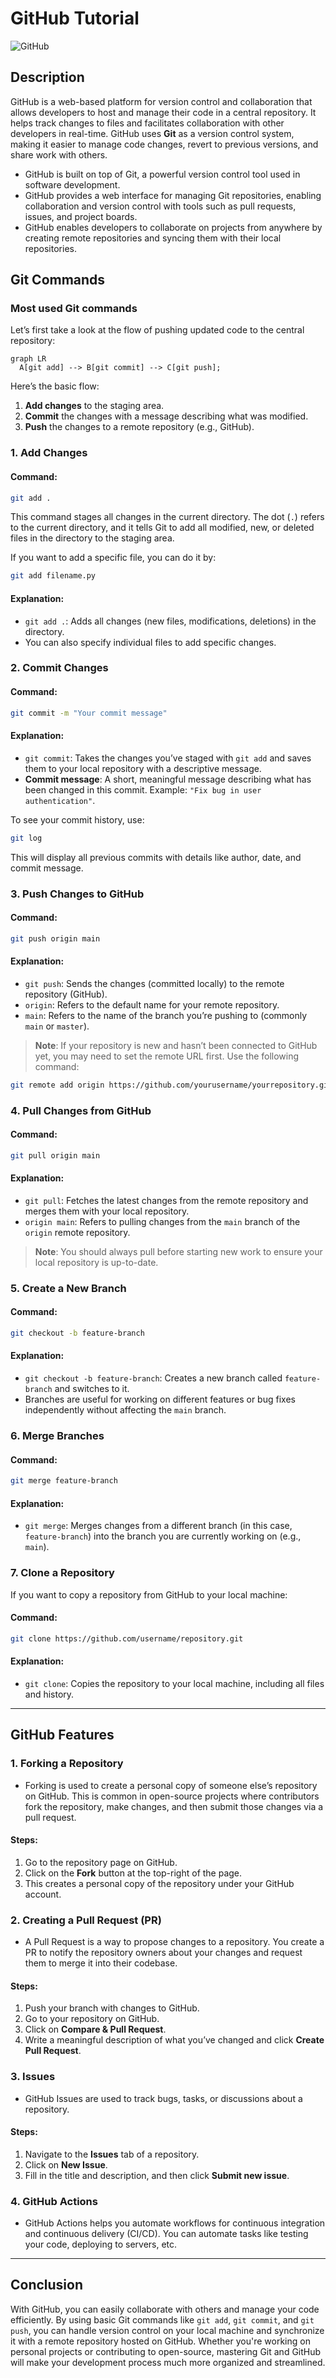
# **GitHub Tutorial**

![GitHub](list_images/github.jpeg)

## Description
GitHub is a web-based platform for version control and collaboration that allows developers to host and manage their code in a central repository. It helps track changes to files and facilitates collaboration with other developers in real-time. GitHub uses **Git** as a version control system, making it easier to manage code changes, revert to previous versions, and share work with others.

- GitHub is built on top of Git, a powerful version control tool used in software development.
- GitHub provides a web interface for managing Git repositories, enabling collaboration and version control with tools such as pull requests, issues, and project boards.
- GitHub enables developers to collaborate on projects from anywhere by creating remote repositories and syncing them with their local repositories.

## Git Commands

### **Most used Git commands**

Let’s first take a look at the flow of pushing updated code to the central repository:

```mermaid
graph LR
  A[git add] --> B[git commit] --> C[git push];
```

Here’s the basic flow:
1. **Add changes** to the staging area.
2. **Commit** the changes with a message describing what was modified.
3. **Push** the changes to a remote repository (e.g., GitHub).

### 1. Add Changes

#### Command:
```bash
git add .
```
This command stages all changes in the current directory. The dot (`.`) refers to the current directory, and it tells Git to add all modified, new, or deleted files in the directory to the staging area.

If you want to add a specific file, you can do it by:
```bash
git add filename.py
```

#### Explanation:
- `git add .`: Adds all changes (new files, modifications, deletions) in the directory.
- You can also specify individual files to add specific changes.

### 2. Commit Changes

#### Command:
```bash
git commit -m "Your commit message"
```

#### Explanation:
- `git commit`: Takes the changes you’ve staged with `git add` and saves them to your local repository with a descriptive message.
- **Commit message**: A short, meaningful message describing what has been changed in this commit. Example: `"Fix bug in user authentication"`.

To see your commit history, use:
```bash
git log
```

This will display all previous commits with details like author, date, and commit message.

### 3. Push Changes to GitHub

#### Command:
```bash
git push origin main
```

#### Explanation:
- `git push`: Sends the changes (committed locally) to the remote repository (GitHub).
- `origin`: Refers to the default name for your remote repository.
- `main`: Refers to the name of the branch you’re pushing to (commonly `main` or `master`).

> **Note**: If your repository is new and hasn’t been connected to GitHub yet, you may need to set the remote URL first. Use the following command:
```bash
git remote add origin https://github.com/yourusername/yourrepository.git
```

### 4. Pull Changes from GitHub

#### Command:
```bash
git pull origin main
```

#### Explanation:
- `git pull`: Fetches the latest changes from the remote repository and merges them with your local repository.
- `origin main`: Refers to pulling changes from the `main` branch of the `origin` remote repository.

> **Note**: You should always pull before starting new work to ensure your local repository is up-to-date.

### 5. Create a New Branch

#### Command:
```bash
git checkout -b feature-branch
```

#### Explanation:
- `git checkout -b feature-branch`: Creates a new branch called `feature-branch` and switches to it.
- Branches are useful for working on different features or bug fixes independently without affecting the `main` branch.

### 6. Merge Branches

#### Command:
```bash
git merge feature-branch
```

#### Explanation:
- `git merge`: Merges changes from a different branch (in this case, `feature-branch`) into the branch you are currently working on (e.g., `main`).

### 7. Clone a Repository

If you want to copy a repository from GitHub to your local machine:

#### Command:
```bash
git clone https://github.com/username/repository.git
```

#### Explanation:
- `git clone`: Copies the repository to your local machine, including all files and history.

---

## GitHub Features

### 1. **Forking a Repository**
- Forking is used to create a personal copy of someone else’s repository on GitHub. This is common in open-source projects where contributors fork the repository, make changes, and then submit those changes via a pull request.

#### Steps:
1. Go to the repository page on GitHub.
2. Click on the **Fork** button at the top-right of the page.
3. This creates a personal copy of the repository under your GitHub account.

### 2. **Creating a Pull Request (PR)**
- A Pull Request is a way to propose changes to a repository. You create a PR to notify the repository owners about your changes and request them to merge it into their codebase.

#### Steps:
1. Push your branch with changes to GitHub.
2. Go to your repository on GitHub.
3. Click on **Compare & Pull Request**.
4. Write a meaningful description of what you’ve changed and click **Create Pull Request**.

### 3. **Issues**
- GitHub Issues are used to track bugs, tasks, or discussions about a repository.

#### Steps:
1. Navigate to the **Issues** tab of a repository.
2. Click on **New Issue**.
3. Fill in the title and description, and then click **Submit new issue**.

### 4. **GitHub Actions**
- GitHub Actions helps you automate workflows for continuous integration and continuous delivery (CI/CD). You can automate tasks like testing your code, deploying to servers, etc.

---

## Conclusion

With GitHub, you can easily collaborate with others and manage your code efficiently. By using basic Git commands like `git add`, `git commit`, and `git push`, you can handle version control on your local machine and synchronize it with a remote repository hosted on GitHub. Whether you're working on personal projects or contributing to open-source, mastering Git and GitHub will make your development process much more organized and streamlined.

